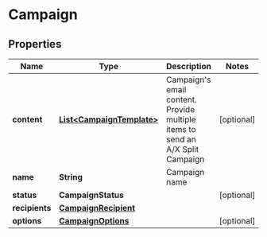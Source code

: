 

# Campaign


## Properties

Name | Type | Description | Notes
------------ | ------------- | ------------- | -------------
**content** | [**List&lt;CampaignTemplate&gt;**](CampaignTemplate.md) | Campaign&#39;s email content. Provide multiple items to send an A/X Split Campaign |  [optional]
**name** | **String** | Campaign name | 
**status** | **CampaignStatus** |  |  [optional]
**recipients** | [**CampaignRecipient**](CampaignRecipient.md) |  | 
**options** | [**CampaignOptions**](CampaignOptions.md) |  |  [optional]



